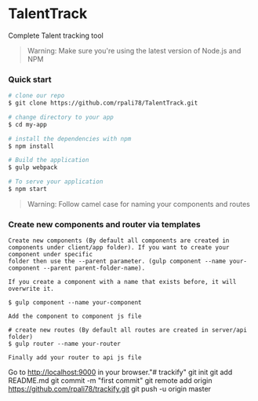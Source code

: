 # TalentTrack

Complete Talent tracking tool

>Warning: Make sure you're using the latest version of Node.js and NPM

### Quick start

```bash
# clone our repo
$ git clone https://github.com/rpali78/TalentTrack.git

# change directory to your app
$ cd my-app

# install the dependencies with npm
$ npm install

# Build the application
$ gulp webpack

# To serve your application
$ npm start
```

>Warning: Follow camel case for naming your components and routes

### Create new components and router via templates

```
Create new components (By default all components are created in components under client/app folder). If you want to create your component under specific
folder then use the --parent parameter. (gulp component --name your-component --parent parent-folder-name). 

If you create a component with a name that exists before, it will overwrite it.

$ gulp component --name your-component 

Add the component to component js file

# create new routes (By default all routes are created in server/api folder)
$ gulp router --name your-router

Finally add your router to api js file

```

Go to [http://localhost:9000](http://localhost:9000) in your browser."# trackify"  git init git add README.md git commit -m "first commit" git remote add origin https://github.com/rpali78/trackify.git git push -u origin master
